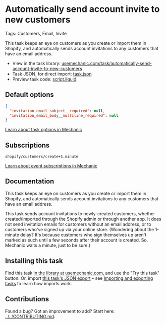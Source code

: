 # Automatically send account invite to new customers

Tags: Customers, Email, Invite

This task keeps an eye on customers as you create or import them in Shopify, and automatically sends account invitations to any customers that have an email address.

* View in the task library: [usemechanic.com/task/automatically-send-account-invite-to-new-customers](https://usemechanic.com/task/automatically-send-account-invite-to-new-customers)
* Task JSON, for direct import: [task.json](../../tasks/automatically-send-account-invite-to-new-customers.json)
* Preview task code: [script.liquid](./script.liquid)

## Default options

```json
{
  "invitation_email_subject__required": null,
  "invitation_email_body__multiline_required": null
}
```

[Learn about task options in Mechanic](https://docs.usemechanic.com/article/471-task-options)

## Subscriptions

```liquid
shopify/customers/create+1.minute
```

[Learn about event subscriptions in Mechanic](https://docs.usemechanic.com/article/408-subscriptions)

## Documentation

This task keeps an eye on customers as you create or import them in Shopify, and automatically sends account invitations to any customers that have an email address.

This task sends account invitations to newly-created customers, whether created/imported through the Shopify admin or through another app. It does not send invitation emails for customers without an email address, or to customers who've signed up via your online store. (Wondering about the 1-minute delay? It's because customers who sign themselves up aren't marked as such until a few seconds after their account is created. So, Mechanic waits a minute, just to be sure.)

## Installing this task

Find this task [in the library at usemechanic.com](https://usemechanic.com/task/automatically-send-account-invite-to-new-customers), and use the "Try this task" button. Or, import [this task's JSON export](../../tasks/automatically-send-account-invite-to-new-customers.json) – see [Importing and exporting tasks](https://docs.usemechanic.com/article/505-importing-and-exporting-tasks) to learn how imports work.

## Contributions

Found a bug? Got an improvement to add? Start here: [../../CONTRIBUTING.md](../../CONTRIBUTING.md).
